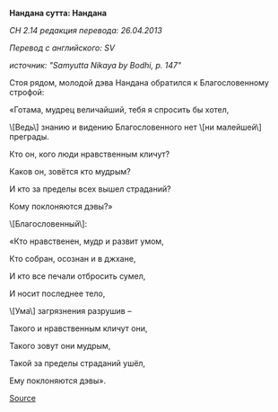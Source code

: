 **Нандана сутта: Нандана**

_СН 2\.14 редакция перевода: 26\.04\.2013_

_Перевод с английского: SV_

_источник: "Samyutta Nikaya by Bodhi, p\. 147"_

Стоя рядом, молодой дэва Нандана обратился к Благословенному строфой:

«Готама, мудрец величайший, тебя я спросить бы хотел,

\\[Ведь\\] знанию и видению Благословенного нет \\[ни малейшей\\] преграды\.

Кто он, кого люди нравственным кличут?

Каков он, зовётся кто мудрым?

И кто за пределы всех вышел страданий?

Кому поклоняются дэвы?»

\\[Благословенный\\]:

«Кто нравственен, мудр и развит умом,

Кто собран, осознан и в джхане,

И кто все печали отбросить сумел,

И носит последнее тело,

\\[Ума\\] загрязнения разрушив –

Такого и нравственным кличут они,

Такого зовут они мудрым,

Такой за пределы страданий ушёл,

Ему поклоняются дэвы»\.

[Source](https://www\.theravada\.ru/Teaching/Canon/Suttanta/Texts/sn2_14\-nandana\-sutta\-sv\.htm)